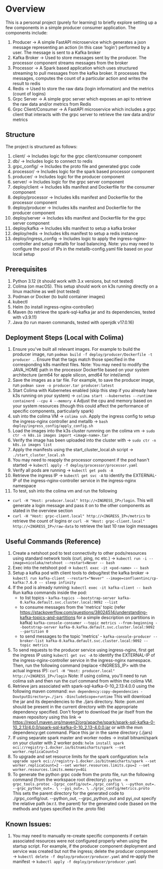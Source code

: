 # Overview

This is a personal project (purely for learning) to briefly explore setting up a few components in a simple producer consumer application. The components include:
1. Producer -> A simple FastAPI microservice which generates a json message representing
an action (in this case 'login') performed by a user. The message is sent to a Kafka broker
2. Kafka Broker -> Used to store messages sent by the producer. The processor component streams messages from the broker 
3. Processor -> A Spark based application which uses structured streaming to pull messages from the kafka broker. It processes the messages, computes the count of a particular action and writes the result to redis
4. Redis -> Used to store the raw data (login information) and the metrics (count of logins)
5. Grpc Server -> A simple grpc server which exposes an api to retrieve the raw data and/or metrics from Redis
6. Grpc Client/Consumer -> A FastAPI microservice which includes a grpc client that interacts with the grpc server to retrieve the raw data and/or metrics

## Structure

The project is structured as follows:
1. client/ -> Includes logic for the grpc client/consumer component
2. db/ -> Includes logic to connect to redis
3. grpc_config/ -> Includes the proto file and generated grpc code
4. processor/ -> Includes logic for the spark based processor component
5. producer/ -> Includes logic for the producer component
6. server/ -> Includes logic for the grpc server component
7. deploy/client -> Includes k8s manifest and Dockerfile for the consumer component
8. deploy/processor -> Includes k8s manifest and Dockerfile for the processor component
9. deploy/producer -> Includes k8s manifest and Dockerfile for the producer component
10. deploy/server -> Includes k8s manifest and Dockerfile for the grpc server component
11. deploy/kafka -> Includes k8s manifest to setup a kafka broker
12. deploy/redis -> Includes k8s manifest to setup a redis instance
13. deploy/ingress_config -> Includes logic to apply the ingress-nginx-controller and setup metallb for load balancing. Note: you may need to configure the pool of IPs in the metallb-config.yaml file based on your local setup

## Prerequisites

1. Python 3.12 (it should work with 3.x versions, but not tested)
2. Colima (on macOS). This setup should work on k3s running directly on a linux machine as well (not tested)
3. Podman or Docker (to build container images)
4. kubectl
5. Helm (to install ingress-nginx-controller)
6. Maven (to retrieve the spark-sql-kafka jar and its dependencies, tested with v3.9.11)
7. Java (to run maven commands, tested with openjdk v17.0.16)

## Deployment Steps (Local with Colima)

1. Ensure you've built all relevant images. For example to build the producer image, run
`podman build -f deploy/producer/Dockerfile -t producer .`. Ensure that the tags match those specified in the corresponding k8s manifest files. Note: You may need to modify the JAVA_HOME path in the processor Dockerfile based on your system architecture (arm64 for apple silicon, amd64 for intel/amd)
2. Save the images as a tar file. For example, to save the producer image, run
`podman save -o producer.tar producer:latest`
3. Start Colima with Kubernetes enabled (skip this step if you already have k3s running on your system) -> `colima start --kubernetes --runtime containerd --cpu 4 --memory 4`
Adjust the cpu and memory based on your system resources (though this could affect the performance of specific components, particularly spark)
4. ssh into the colima VM -> `colima ssh`. Apply the ingress config to setup the ingress-nginx controller and metallb -> `bash deploy/ingress_config/apply_config.sh`
5. Load the images into the k3s cluster runnning on the colima vm -> `sudo ctr -n k8s.io images import <image-name>.tar`
6. Verify the image has been uploaded into the cluster with -> `sudo ctr -n k8s.io images list`
7. Apply the manifests using the start_cluster_local.sh script -> `./start_cluster_local.sh`
8. You may need to reapply the processor component if the pod hasn't started -> `kubectl apply -f deploy/processor/processor.yaml`
9. Verify all pods are running -> `kubectl get pods -A`
10. Retrieve the ingress IP -> `kubectl get svc -A` to identify the EXTERNAL-IP of the ingress-nginx-controller service in the ingress-nginx namespace
11. To test, ssh into the colima vm and run the following 
   - `curl -H "Host: producer.local" http://<INGRESS_IP>/login`. This will generate a login message and pass it on to the other components as stated in the overview section
   -  `curl -H "Host: grpc-client.local" http://<INGRESS_IP>/metrics` to retrieve the count of logins or `curl -H "Host: grpc-client.local" http://<INGRESS_IP>/raw-data` to retrieve the last 10 raw login messages

## Useful Commands (Reference)

1. Create a netshoot pod to test connectivity to other pods/resources using standard network tools (curl, ping, nc etc.)  -> `kubectl run -i --image=nicolaka/netshoot --restart=Never -- bash`
2. Exec into the netshoot pod -> `kubectl exec -it <pod-name> -- bash`
3. Setup a kafka pod with client tools to debug/test the kafka broker ->  `kubectl run kafka-client --restart="Never" --image=confluentinc/cp-kafka:7.6.0 -- sleep infinity`
4. If the pod is already running: `kubectl exec -it kafka-client -- bash`
   Run kafka commands inside the pod:
   -  to list topics - `kafka-topics --bootstrap-server kafka-0.kafka.default.svc.cluster.local:9092 --list`
   -  to consume messages from the 'metrics' topic (refer https://stackoverflow.com/questions/38024514/understanding-kafka-topics-and-partitions for a simple description on partitions in kafka) `kafka-console-consumer --topic metrics --from-beginning --bootstrap-server kafka-0.kafka.default.svc.cluster.local:9092 --partition 0` 
   -  to send messages to the topic 'metrics' - `kafka-console-producer --broker-list kafka-0.kafka.default.svc.cluster.local:9092 --topic metrics`
5. To send requests to the producer service using ingress-nginx, first get the ingress IP using `kubectl get svc -A` to identify the EXTERNAL-IP of the ingress-nginx-controller service in the ingress-nginx namespace. Then, run the following command (replace <INGRESS_IP> with the actual ingress IP):
   `curl -H "Host: producer.local" http://<INGRESS_IP>/login`
Note: If using colima, you'll need to run colima ssh and then run the curl command from within the colima VM.
6. Retrieve jars associated with spark-sql-kafka-0-10_2.13:4.0.0 using the following maven command:
`mvn dependency:copy-dependencies -DoutputDirectory=./jars -DincludeScope=runtime`
This will download the jar and its dependencies to the ./jars directory. 
Note: pom.xml should be present in the current directory with the appropriate dependency specified. Don't forget to download the jar itself from the maven repository using this link -> https://repo1.maven.org/maven2/org/apache/spark/spark-sql-kafka-0-10_2.13/4.0.0/spark-sql-kafka-0-10_2.13-4.0.0.jar or with the mvn dependency:get command. Place this jar in the same directory (./jars) 
7. If using separate spark master and worker nodes -> install bitnami/spark on your cluster with 2 worker pods: 
`helm install spark oci://registry-1.docker.io/bitnamicharts/spark --set worker.replicaCount=2`
8. To upgrade and set resource limits for the spark configuration: 
`helm upgrade spark oci://registry-1.docker.io/bitnamicharts/spark --set worker.replicaCount=2 --set worker.resources.limits.cpu=2 --set worker.resources.limits.memory=4Gi`
9. To generate the python grpc code from the proto file, run the following command (from the workspace root directory):
`python -m grpc_tools.protoc -Igrpc_config/out=./grpc_config \ --python_out=. --grpc_python_out=. \ --pyi_out=. \ ./grpc_config/metrics.proto` 
This sets the parent directory for the generated code to ./grpc_config/out.
--python_out, --grpc_python_out and pyi_out specify the relative path (w.r.t. the parent) for the generated code (based on the methods and types specified in the .proto file)

## Known Issues:

1. You may need to manually re-create specific components if certain associated resources were not configured properly when using the startup script. For example, if the producer component deployment and service was created but not the ingress; delete the producer component -> `kubectl delete -f deploy/producer/producer.yaml` and re-apply the manifest -> `kubectl apply -f deploy/producer/producer.yaml`